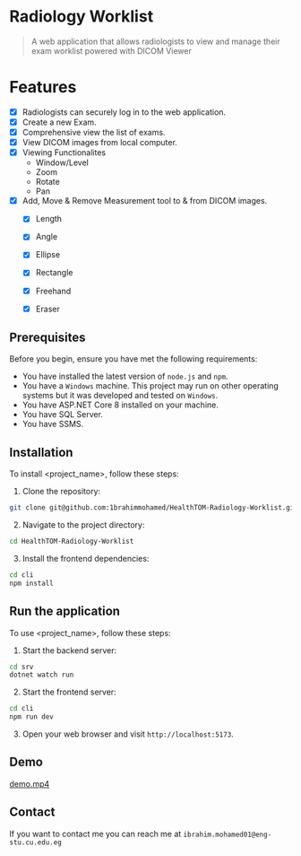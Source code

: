 # Radiology Worklist 

> A web application that allows radiologists to view and manage their exam worklist powered 
> with DICOM Viewer


# Features
- [x] Radiologists can securely log in to the web application.
- [X] Create a new Exam.
- [X] Comprehensive view the list of exams.
- [X] View DICOM images from local computer.
- [X] Viewing Functionalites
  - Window/Level
  - Zoom
  - Rotate
  - Pan
- [X] Add, Move & Remove Measurement tool to & from DICOM images.
  - [X] Length
  - [X] Angle
  - [X] Ellipse
  - [X] Rectangle
  - [X] Freehand
  - [X] Eraser


## Prerequisites

Before you begin, ensure you have met the following requirements:

* You have installed the latest version of `node.js` and `npm`.
* You have a `Windows` machine. This project may run on other operating systems but it was developed and tested on `Windows`.
* You have ASP.NET Core 8 installed on your machine.
* You have SQL Server.
* You have SSMS.

## Installation

To install <project_name>, follow these steps:

1. Clone the repository:
```bash
git clone git@github.com:1brahimmohamed/HealthTOM-Radiology-Worklist.git
```

2. Navigate to the project directory:
```bash
cd HealthTOM-Radiology-Worklist
```

3. Install the frontend dependencies:
```bash
cd cli
npm install
```

## Run the application

To use <project_name>, follow these steps:

1. Start the backend server:
```bash
cd srv
dotnet watch run
```
2. Start the frontend server:
```bash
cd cli
npm run dev
```

3. Open your web browser and visit `http://localhost:5173`.


## Demo
[demo.mp4](demo%2Fdemo.mp4)


## Contact

If you want to contact me you can reach me at `ibrahim.mohamed01@eng-stu.cu.edu.eg`
